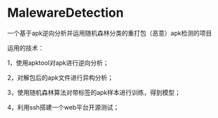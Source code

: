 # MalewareDetection
一个基于apk逆向分析并运用随机森林分类的重打包（恶意）apk检测的项目

运用的技术：

1，使用apktool对apk进行逆向分析；

2，对解包后的apk文件进行异构分析；

3，使用随机森林算法对带标签的apk样本进行训练，得到模型；

4，利用ssh搭建一个web平台开源测试；
